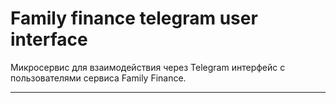 # Family finance telegram user interface

Микросервис для взаимодействия через Telegram интерфейс с пользователями сервиса Family Finance.
***

